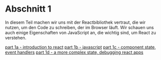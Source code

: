 # Abschnitt 1

In diesem Teil machen wir uns mit der Reactbibliothek vertraut, die wir nutzen, um den Code zu schreiben, der im Browser läuft. Wir schauen uns auch einige Eigenschaften von JavaScript an, die wichtig sind, um React zu verstehen.

[part 1a - introduction to react](part_1/part_1a.md)
[part 1b - javascript](part_1/part_1b.md)
[part 1c - component state, event handlers](part_1/part_1c.md)
[part 1d - a more complex state, debugging react apps](part_1/part_1d.md)